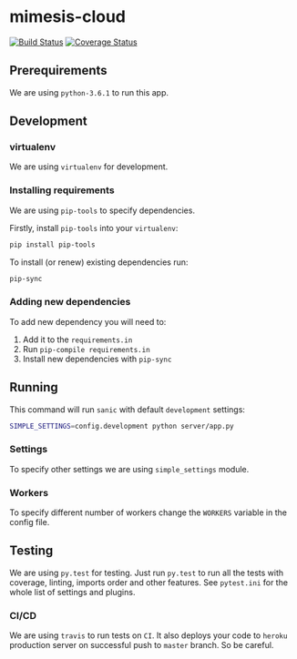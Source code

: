 # mimesis-cloud

[![Build Status](https://travis-ci.org/wemake-services/elizabeth-cloud.svg?branch=master)](https://travis-ci.org/wemake-services/elizabeth-cloud) [![Coverage Status](https://coveralls.io/repos/github/wemake-services/elizabeth-cloud/badge.svg?branch=master)](https://coveralls.io/github/wemake-services/elizabeth-cloud?branch=master)


## Prerequirements

We are using `python-3.6.1` to run this app.


## Development

### virtualenv

We are using `virtualenv` for development.

### Installing requirements

We are using `pip-tools` to specify dependencies.

Firstly, install `pip-tools` into your `virtualenv`:

```bash
pip install pip-tools
```

To install (or renew) existing dependencies run:

```bash
pip-sync
```

### Adding new dependencies

To add new dependency you will need to:

1. Add it to the `requirements.in`
2. Run `pip-compile requirements.in`
3. Install new dependencies with `pip-sync`


## Running

This command will run `sanic` with default `development` settings:

```bash
SIMPLE_SETTINGS=config.development python server/app.py
```

### Settings

To specify other settings we are using `simple_settings` module.

### Workers

To specify different number of workers change the `WORKERS` variable in the config file.


## Testing

We are using `py.test` for testing. Just run `py.test` to run all the tests with coverage, linting, imports order and other features. See `pytest.ini` for the whole list of settings and plugins.

### CI/CD

We are using `travis` to run tests on `CI`. It also deploys your code to `heroku` production server on successful push to `master` branch. So be careful.
